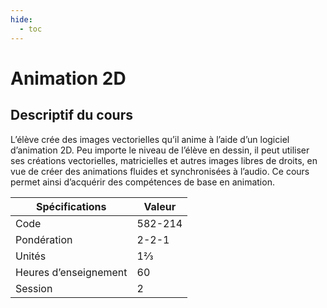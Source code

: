 ```yaml
---
hide:
  - toc
---
```


# Animation 2D

## Descriptif du cours

L’élève crée des images vectorielles qu’il anime à l’aide d’un logiciel d’animation 2D. Peu importe le niveau de l’élève en dessin, il peut utiliser ses créations vectorielles, matricielles et autres images libres de droits, en vue de créer des animations fluides et synchronisées à l’audio. Ce cours permet ainsi d’acquérir des compétences de base en animation.

| Spécifications        | Valeur  |
| --------------------- | ------- |
| Code                  | 582-214 |
| Pondération           | 2-2-1   |
| Unités                | 1⅔      |
| Heures d’enseignement | 60      |
| Session               | 2       |